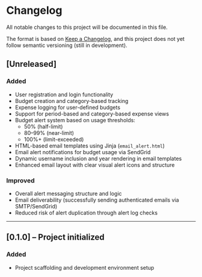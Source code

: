 # Changelog

All notable changes to this project will be documented in this file.

The format is based on [Keep a Changelog](https://keepachangelog.com/en/1.0.0/),
and this project does not yet follow semantic versioning (still in development).

## [Unreleased]

### Added
- User registration and login functionality
- Budget creation and category-based tracking
- Expense logging for user-defined budgets
- Support for period-based and category-based expense views
- Budget alert system based on usage thresholds:
  - 50% (half-limit)
  - 80–99% (near-limit)
  - 100%+ (limit-exceeded)
- HTML-based email templates using Jinja (`email_alert.html`)
- Email alert notifications for budget usage via SendGrid
- Dynamic username inclusion and year rendering in email templates
- Enhanced email layout with clear visual alert icons and structure

### Improved
- Overall alert messaging structure and logic
- Email deliverability (successfully sending authenticated emails via SMTP/SendGrid)
- Reduced risk of alert duplication through alert log checks

---

## [0.1.0] – Project initialized

### Added
- Project scaffolding and development environment setup
